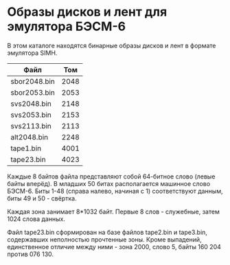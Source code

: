 # Образы дисков и лент для эмулятора БЭСМ-6
В этом каталоге находятся бинарные образы дисков и лент
в формате эмулятора SIMH.

| Файл | Том |
| --- | --- |
| sbor2048.bin  | 2048 |
| sbor2053.bin  | 2053 |
| svs2048.bin   | 2148 |
| svs2053.bin   | 2153 |
| svs2113.bin   | 2113 |
| alt2048.bin   | 2248 |
| tape1.bin     | 4001 |
| tape23.bin    | 4023 |

Каждые 8 байтов файла представляют собой 64-битное слово (левые байты вперёд).
В младших 50 битах располагается машинное слово БЭСМ-6. Биты 1-48 (справа
налево, начиная с 1) соответствуют данным, биты 49 и 50 - свёртка.

Каждая зона занимает 8*1032 байт. Первые 8 слов - служебные, затем
1024 слова данных.

Файл tape23.bin сформирован на базе файлов tape2.bin и tape3.bin, содержавших неполностью прочтенные зоны.
Кроме выпадений, единственное отличие между ними - зона 2000, слово 5, байты 160 204 против 076 130.

